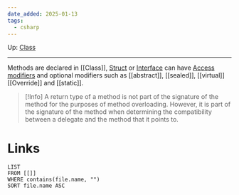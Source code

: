 ```yaml
---
date_added: 2025-01-13
tags:
  - csharp
---
```

Up: [Class](Class.md)
___
 Methods are declared in [[Class]], [Struct](Struct) or [Interface](Interface) can have [Access modifiers](Access%20modifiers.md) and optional modifiers such as [[abstract]], [[sealed]], [[virtual]] [[Override]] and [[static]].

>[!Info]
>A return type of a method is not part of the signature of the method for the purposes of method overloading. However, it is part of the signature of the method when determining the compatibility between a delegate and the method that it points to.
# Links
```dataview
LIST
FROM [[]]
WHERE contains(file.name, "")
SORT file.name ASC
```
